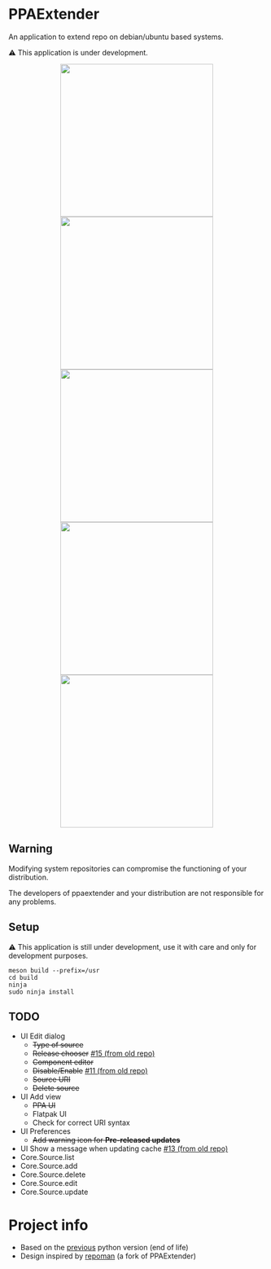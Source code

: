 # PPAExtender
An application to extend repo on debian/ubuntu based systems.

⚠️ This application is under development.

<div align="center">
  <img src="https://raw.githubusercontent.com/linuxhubit/ppaextender/master/data/screenshot.png" width="300">
  <img src="https://raw.githubusercontent.com/linuxhubit/ppaextender/master/data/screenshot-1.png" width="300">
  <img src="https://raw.githubusercontent.com/linuxhubit/ppaextender/master/data/screenshot-2.png" width="300">
  <img src="https://raw.githubusercontent.com/linuxhubit/ppaextender/master/data/screenshot-3.png" width="300">
  <img src="https://raw.githubusercontent.com/linuxhubit/ppaextender/master/data/screenshot-4.png" width="300">
</div>

## Warning
Modifying system repositories can compromise the functioning of your distribution.

The developers of ppaextender and your distribution are not responsible for any problems.

## Setup
⚠️ This application is still under development, use it with care and only for development purposes.
```
meson build --prefix=/usr
cd build
ninja
sudo ninja install
```

## TODO
* UI Edit dialog
    - ~~Type of source~~
    - ~~Release chooser~~ [#15 (from old repo)](https://github.com/mirkobrombin/PPAExtender/issues/15)
    - ~~Component editor~~
    - ~~Disable/Enable~~ [#11 (from old repo)](https://github.com/mirkobrombin/PPAExtender/issues/11)
    - ~~Source URI~~
    - ~~Delete source~~
* UI Add view
    - ~~PPA UI~~
    - Flatpak UI
    - Check for correct URI syntax
* UI Preferences
    - ~~Add warning icon for **Pre-released updates**~~
* UI Show a message when updating cache [#13 (from old repo)](https://github.com/mirkobrombin/PPAExtender/issues/13)
* Core.Source.list
* Core.Source.add
* Core.Source.delete
* Core.Source.edit
* Core.Source.update

# Project info
* Based on the [previous](https://github.com/mirkobrombin/PPAExtender) python version (end of life)
* Design inspired by [repoman](https://github.com/pop-os/repoman) (a fork of PPAExtender)

